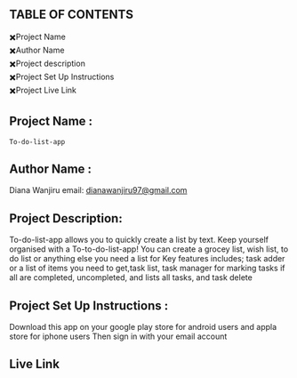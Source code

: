 

## TABLE OF CONTENTS
✖️Project Name <br>
✖️Author Name <br>
✖️Project description<br>
✖️Project Set Up Instructions<br>
✖️Project Live Link<br>


   ## Project Name :
 
    To-do-list-app
    
    
   ## Author Name :
   Diana Wanjiru
   email: dianawanjiru97@gmail.com
   
   ## Project Description:
   To-do-list-app allows you to quickly create a list by text.
   Keep yourself organised with a To-to-do-list-app! You can create a grocey list, wish list, to do list or anything else you need a list for
   Key features includes;
   task adder or a list of items you need to get,task list, task manager for marking tasks if all are completed, uncompleted, and lists all tasks, and task     delete
   
   ## Project Set Up Instructions :
   Download this app on your google play store for android users and appla store for iphone users
   Then sign in with your email account
   
   ## Live Link
   
   
   
